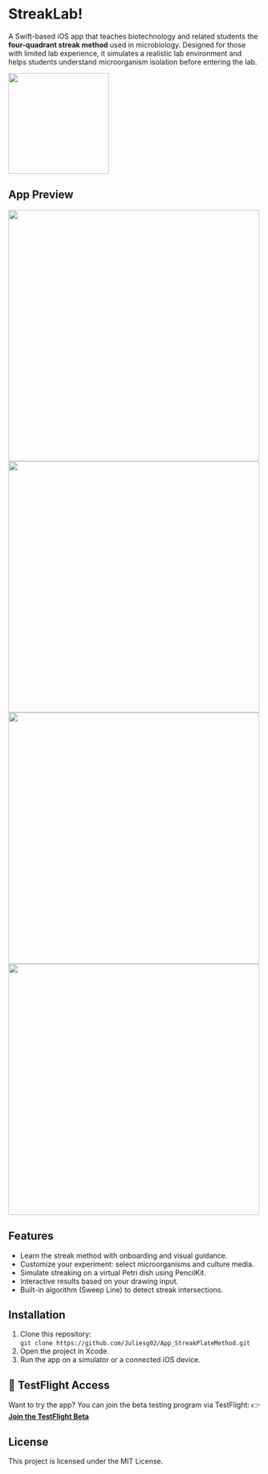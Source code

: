 # StreakLab!
A Swift-based iOS app that teaches biotechnology and related students the **four-quadrant streak method** used in microbiology. Designed for those with limited lab experience, it simulates a realistic lab environment and helps students understand microorganism isolation before entering the lab.

<img src="https://github.com/user-attachments/assets/efd74718-482c-44e6-bb9c-21eceb354e85" width=200 height=200/>

## App Preview

<img src="https://github.com/user-attachments/assets/e99c7555-fef8-4462-87a3-bdb875e9494e" width=500/>
<img src="https://github.com/user-attachments/assets/ca0d1aef-b069-482f-af4e-747406544174" width=500/>
<img src="https://github.com/user-attachments/assets/a67ffc44-dd64-4f51-819c-dee78d8d3e6c" width=500/>
<img src="https://github.com/user-attachments/assets/a4167336-f66c-4a69-9b06-2c9e30dac4f9" width=500/>

## Features
- Learn the streak method with onboarding and visual guidance.
- Customize your experiment: select microorganisms and culture media.
- Simulate streaking on a virtual Petri dish using PencilKit.
- Interactive results based on your drawing input.
- Built-in algorithm (Sweep Line) to detect streak intersections.

## Installation
1. Clone this repository:  
   `git clone https://github.com/Juliesg02/App_StreakPlateMethod.git`
2. Open the project in Xcode.
3. Run the app on a simulator or a connected iOS device.

## 🚀 TestFlight Access
Want to try the app? You can join the beta testing program via TestFlight:
👉 [**Join the TestFlight Beta**](https://testflight.apple.com/join/RgBHQpuM)  

## License
This project is licensed under the MIT License.
